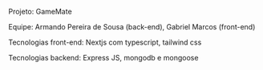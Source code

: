 Projeto: GameMate

Equipe: Armando Pereira de Sousa (back-end), Gabriel Marcos (front-end)

Tecnologias front-end: Nextjs com typescript, tailwind css

Tecnologias backend: Express JS, mongodb e mongoose
